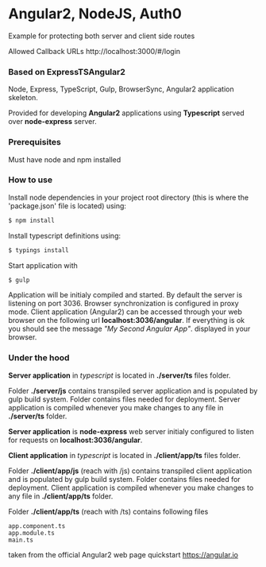 # Angular2, NodeJS, Auth0
Example for protecting both server and client side routes

Allowed Callback URLs 
http://localhost:3000/#/login



### Based on ExpressTSAngular2
Node, Express, TypeScript, Gulp, BrowserSync, Angular2 application skeleton.

Provided for developing **Angular2** applications using **Typescript** served over **node-express** server.

### Prerequisites
Must have node and npm installed

### How to use
Install node dependencies in your project root directory (this is where the 'package.json' file is located) using:
```sh
$ npm install
``` 
Install typescript definitions using:
```sh
$ typings install
```

Start application with 
```sh
$ gulp
```

Application will be initialy compiled and started. By default the server is listening on port 3036. Browser synchronization is configured in proxy mode. Client application (Angular2) can be accessed through your web browser on the following url **localhost:3036/angular**. If everything is ok you should see the message *"My Second Angular App"*. displayed in your browser.

### Under the hood

**Server application** in *typescript* is located in **./server/ts** files folder. 

Folder **./server/js** contains transpiled server application and is populated by gulp build system. Folder contains files needed for deployment. Server application is compiled whenever you make changes to any file in **./server/ts** folder.

**Server application** is **node-express** web server initialy configured to listen for requests on **localhost:3036/angular**. 


**Client application** in *typescript* is located in **./client/app/ts** files folder.

Folder **./client/app/js** (reach with /js) contains transpiled client application and is populated by gulp build system. Folder contains files needed for deployment. Client application is compiled whenever you make changes to any file in **./client/app/ts** folder. 

Folder **./client/app/ts** (reach with /ts) contains following files

```
app.component.ts
app.module.ts
main.ts
```
taken from the official Angular2 web page quickstart https://angular.io
